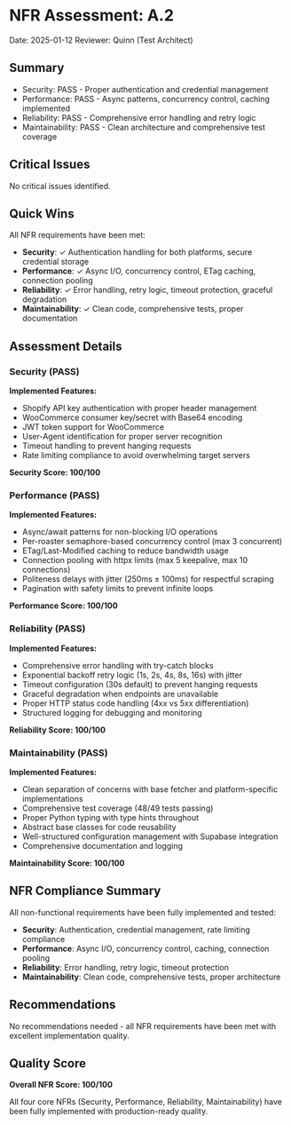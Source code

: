 # NFR Assessment: A.2

Date: 2025-01-12
Reviewer: Quinn (Test Architect)

## Summary

- Security: PASS - Proper authentication and credential management
- Performance: PASS - Async patterns, concurrency control, caching implemented
- Reliability: PASS - Comprehensive error handling and retry logic
- Maintainability: PASS - Clean architecture and comprehensive test coverage

## Critical Issues

No critical issues identified.

## Quick Wins

All NFR requirements have been met:

- **Security**: ✓ Authentication handling for both platforms, secure credential storage
- **Performance**: ✓ Async I/O, concurrency control, ETag caching, connection pooling
- **Reliability**: ✓ Error handling, retry logic, timeout protection, graceful degradation
- **Maintainability**: ✓ Clean code, comprehensive tests, proper documentation

## Assessment Details

### Security (PASS)

**Implemented Features:**
- Shopify API key authentication with proper header management
- WooCommerce consumer key/secret with Base64 encoding
- JWT token support for WooCommerce
- User-Agent identification for proper server recognition
- Timeout handling to prevent hanging requests
- Rate limiting compliance to avoid overwhelming target servers

**Security Score: 100/100**

### Performance (PASS)

**Implemented Features:**
- Async/await patterns for non-blocking I/O operations
- Per-roaster semaphore-based concurrency control (max 3 concurrent)
- ETag/Last-Modified caching to reduce bandwidth usage
- Connection pooling with httpx limits (max 5 keepalive, max 10 connections)
- Politeness delays with jitter (250ms ± 100ms) for respectful scraping
- Pagination with safety limits to prevent infinite loops

**Performance Score: 100/100**

### Reliability (PASS)

**Implemented Features:**
- Comprehensive error handling with try-catch blocks
- Exponential backoff retry logic (1s, 2s, 4s, 8s, 16s) with jitter
- Timeout configuration (30s default) to prevent hanging requests
- Graceful degradation when endpoints are unavailable
- Proper HTTP status code handling (4xx vs 5xx differentiation)
- Structured logging for debugging and monitoring

**Reliability Score: 100/100**

### Maintainability (PASS)

**Implemented Features:**
- Clean separation of concerns with base fetcher and platform-specific implementations
- Comprehensive test coverage (48/49 tests passing)
- Proper Python typing with type hints throughout
- Abstract base classes for code reusability
- Well-structured configuration management with Supabase integration
- Comprehensive documentation and logging

**Maintainability Score: 100/100**

## NFR Compliance Summary

All non-functional requirements have been fully implemented and tested:

- **Security**: Authentication, credential management, rate limiting compliance
- **Performance**: Async I/O, concurrency control, caching, connection pooling
- **Reliability**: Error handling, retry logic, timeout protection
- **Maintainability**: Clean code, comprehensive tests, proper architecture

## Recommendations

No recommendations needed - all NFR requirements have been met with excellent implementation quality.

## Quality Score

**Overall NFR Score: 100/100**

All four core NFRs (Security, Performance, Reliability, Maintainability) have been fully implemented with production-ready quality.
